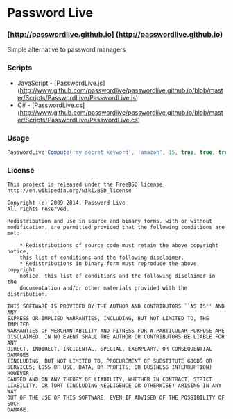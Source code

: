 Password Live  
========
### [http://passwordlive.github.io] (http://passwordlive.github.io)
Simple alternative to password managers
### Scripts
* JavaScript - [PasswordLive.js] (http://www.github.com/passwordlive/passwordlive.github.io/blob/master/Scripts/PasswordLive/PasswordLive.js)
* C# - [PasswordLive.cs] (http://www.github.com/passwordlive/passwordlive.github.io/blob/master/Scripts/PasswordLive/PasswordLive.cs)

### Usage
```javascript
PasswordLive.Compute('my secret keyword', 'amazon', 15, true, true, true, true)
```
### License
```
This project is released under the FreeBSD license.
http://en.wikipedia.org/wiki/BSD_license

Copyright (c) 2009-2014, Password Live
All rights reserved.

Redistribution and use in source and binary forms, with or without
modification, are permitted provided that the following conditions are met:

    * Redistributions of source code must retain the above copyright notice,
    this list of conditions and the following disclaimer.
    * Redistributions in binary form must reproduce the above copyright
    notice, this list of conditions and the following disclaimer in the
    documentation and/or other materials provided with the distribution.

THIS SOFTWARE IS PROVIDED BY THE AUTHOR AND CONTRIBUTORS ``AS IS'' AND ANY
EXPRESS OR IMPLIED WARRANTIES, INCLUDING, BUT NOT LIMITED TO, THE IMPLIED
WARRANTIES OF MERCHANTABILITY AND FITNESS FOR A PARTICULAR PURPOSE ARE
DISCLAIMED. IN NO EVENT SHALL THE AUTHOR OR CONTRIBUTORS BE LIABLE FOR ANY
DIRECT, INDIRECT, INCIDENTAL, SPECIAL, EXEMPLARY, OR CONSEQUENTIAL DAMAGES
(INCLUDING, BUT NOT LIMITED TO, PROCUREMENT OF SUBSTITUTE GOODS OR
SERVICES; LOSS OF USE, DATA, OR PROFITS; OR BUSINESS INTERRUPTION) HOWEVER
CAUSED AND ON ANY THEORY OF LIABILITY, WHETHER IN CONTRACT, STRICT
LIABILITY, OR TORT (INCLUDING NEGLIGENCE OR OTHERWISE) ARISING IN ANY WAY
OUT OF THE USE OF THIS SOFTWARE, EVEN IF ADVISED OF THE POSSIBILITY OF SUCH
DAMAGE.
```
